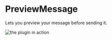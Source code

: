 # PreviewMessage

Lets you preview your message before sending it.

![the plugin in action](https://github.com/Vendicated/Vencord/assets/45497981/3ce32860-e5cd-4ea2-bdab-e121f1703579)
